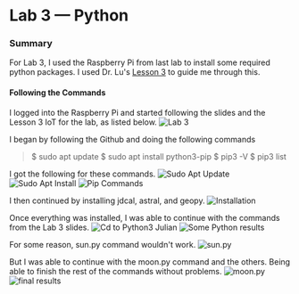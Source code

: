 # Lab 3 — Python

### Summary
For Lab 3, I used the Raspberry Pi from last lab to install some required python packages.
I used Dr. Lu's [Lesson 3](https://github.com/kevinwlu/iot/tree/master/lesson3) to guide me through this.

#### Following the Commands
I logged into the Raspberry Pi and started following the slides and the Lesson 3 IoT for the lab, as listed below.
![Lab 3](https://github.com/StevenAponte815/CPE322/assets/85426937/4d11aab8-fc31-49cb-9bd5-d0c6c7bd84a2)

I began by following the Github and doing the following commands 
> $ sudo apt update
>  $ sudo apt install python3-pip
>  $ pip3 -V
>  $ pip3 list

I got the following for these commands.
![Sudo Apt Update](https://github.com/StevenAponte815/CPE322/assets/85426937/b0fdd856-23ee-4a7c-a842-a34fac1f01f9)
![Sudo Apt Install](https://github.com/StevenAponte815/CPE322/assets/85426937/7caf5f91-a988-4200-953f-46a3235f8ef8)
![Pip Commands](https://github.com/StevenAponte815/CPE322/assets/85426937/df32fc84-919e-4a82-a364-3968fa5ba409)

I then continued by installing jdcal, astral, and geopy.
![Installation](https://github.com/StevenAponte815/CPE322/assets/85426937/71dc914c-f191-4531-ad9c-176b44f65a85)

Once everything was installed, I was able to continue with the commands from the Lab 3 slides.
![Cd to Python3 Julian](https://github.com/StevenAponte815/CPE322/assets/85426937/fcf768f2-2025-4cde-8b1a-063196268297)
![Some Python results](https://github.com/StevenAponte815/CPE322/assets/85426937/d629d00a-9605-42fd-a16f-692329f013df)

For some reason, sun.py command wouldn't work.
![sun.py](https://github.com/StevenAponte815/CPE322/assets/85426937/67ab8431-b097-4a19-9ba3-fac224b6dc1b)

But I was able to continue with the moon.py command and the others. Being able to finish the rest of the commands without problems.
![moon.py](https://github.com/StevenAponte815/CPE322/assets/85426937/1c29983a-f1ab-4120-b858-8e1b66398185)
![final results](https://github.com/StevenAponte815/CPE322/assets/85426937/2e585775-1734-476c-9048-283c83ea540d)

